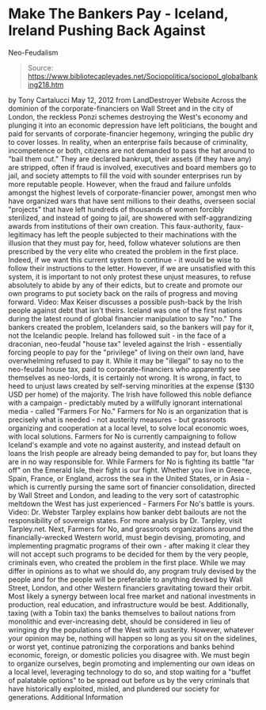 # Make The Bankers Pay - Iceland, Ireland Pushing Back Against 
Neo-Feudalism

> Source: https://www.bibliotecapleyades.net/Sociopolitica/sociopol_globalbanking218.htm

by Tony Cartalucci
May 12, 2012
from
LandDestroyer Website
Across the dominion of the corporate-financiers
on Wall Street and in the city of London, the reckless Ponzi schemes
destroying the West's economy and plunging it into an economic depression
have left politicians, the bought and paid for servants of
corporate-financier hegemony, wringing the public dry to cover losses.
In reality, when an enterprise fails because of
criminality, incompetence or both, citizens are not demanded to pass the hat
around to "bail them out."
They are declared bankrupt, their assets (if
they have any) are stripped, often if fraud is involved, executives and
board members go to jail, and society attempts to fill the void with sounder
enterprises run by more reputable people.
However, when the fraud and failure unfolds amongst the highest levels of
corporate-financier power, amongst men who have organized wars that have
sent millions to their deaths, overseen social "projects" that have left
hundreds of thousands of women forcibly sterilized, and instead of going to
jail, are showered with self-aggrandizing awards from institutions of their
own creation.
This faux-authority, faux-legitimacy has left
the people subjected to their machinations with the illusion that they must
pay for, heed, follow whatever solutions are then prescribed by the very
elite who created the problem in the first place.
Indeed, if we want this current system to continue - it would be wise to
follow their instructions to the letter.
However, if we are unsatisfied with this system,
it is important to not only protest these unjust measures, to refuse
absolutely to abide by any of their edicts, but to create and promote our
own programs to put society back on the rails of progress and moving
forward.
Video: Max Keiser
discusses a possible push-back
by the Irish people against
debt that isn't theirs.
Iceland was one of the first nations during the
latest round of global financier manipulation to say "no."
The bankers created the problem, Icelanders
said, so the bankers will pay for it, not the Icelandic people. Ireland has
followed suit - in the face of a draconian, neo-feudal "house tax" leveled
against the Irish - essentially forcing people to pay for the "privilege" of
living on their own land, have overwhelming refused to pay it.
While it may be "illegal" to say no to the
neo-feudal house tax, paid to corporate-financiers who apparently see
themselves as neo-lords, it is certainly not wrong. It is wrong, in fact, to
heed to unjust laws created by self-serving minorities at the expense ($130
USD per home) of the majority.
The Irish have followed this noble defiance with a campaign - predictably
muted by a willfully ignorant international media - called "Farmers For No."
Farmers for No is an organization that is
precisely what is needed - not austerity measures - but grassroots
organizing and cooperation at a local level, to solve local economic woes,
with local solutions.
Farmers for No is currently campaigning to follow
Iceland's example and vote no against austerity, and instead default on
loans the Irish people are already being demanded to pay for, but loans they
are in no way responsible for.
While Farmers for No is fighting its battle "far off" on the Emerald Isle,
their fight is our fight.
Whether you live in Greece, Spain, France, or
England, across the sea in the United States, or in Asia - which is
currently pursing the same sort of financier consolidation, directed by Wall
Street and London, and leading to the very sort of catastrophic meltdown the
West has just experienced - Farmers For No's battle is yours.
Video: Dr. Webster Tarpley
explains how banker debt bailouts
are not the responsibility of
sovereign states.
For more analysis by Dr.
Tarpley, visit Tarpley.net.
Next, Farmers for No, and grassroots
organizations around the financially-wrecked Western world, must begin
devising, promoting, and implementing pragmatic programs of their own -
after making it clear they will not accept such programs to be decided for
them by the very people, criminals even, who created the problem in the
first place.
While we may differ in opinions as to what we
should do, any program truly devised by the people and for the people will
be preferable to anything devised by Wall Street, London, and other Western
financiers gravitating toward their orbit. Most likely a synergy between
local free market and national investments in production, real education,
and infrastructure would be best.
Additionally, taxing (with a
Tobin tax) the
banks themselves to bailout nations from monolithic and ever-increasing
debt, should be considered in lieu of wringing dry the populations of the
West with austerity.
However, whatever your opinion may be, nothing will happen so long as you
sit on the sidelines, or worst yet, continue patronizing the corporations
and banks behind economic, foreign, or domestic policies you disagree with.
We must begin to organize ourselves, begin
promoting and implementing our own ideas on a local level, leveraging
technology to do so, and stop waiting for a "buffet of palatable options" to
be spread out before us by the very criminals that have historically
exploited, misled, and plundered our society for generations.
Additional Information
